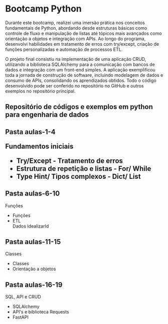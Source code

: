 # Bootcamp Python

Durante este bootcamp, realizei uma imersão prática nos conceitos fundamentais de Python, abordando desde estruturas básicas como controle de fluxo e manipulação de listas até tópicos mais avançados como orientação a objetos e integração com APIs. Ao longo do programa, desenvolvi habilidades em tratamento de erros com try/except, criação de funções personalizadas e automação de processos ETL.

O projeto final consistiu na implementação de uma aplicação CRUD, utilizando a biblioteca SQLAlchemy para a comunicação com bancos de dados e integração com um front-end simples. A aplicação exemplificou toda a jornada de construção de software, incluindo modelagem de dados e consumo de APIs, consolidando os aprendizados obtidos. Todo o código desenvolvido pode ser conferido no repositório no GitHub e outros exemplos no repositório principal.

## Repositório de códigos e exemplos em python para engenharia de dados

<h2> Pasta aulas-1-4

<p> Fundamentos iniciais </p>
    <ul>
        <li>Try/Except - Tratamento de erros </li>
        <li>Estrutura de repetição e listas - For/ While </li>
        <li>Type Hint/ Tipos complexos - Dict/ List</li>
    </ul>

<h2> Pasta aulas-6-10 </h2>

<p> Funções </p>
    <ul>
        <li>Funções</li>
        <li>ETL</li>Dados IdealizarId
    </ul>

<h2> Pasta aulas-11-15 </h2>

<p> Classes </p>
    <ul>
        <li>Classes</li>
        <li>Orientação a objetos</li>
    </ul>

<h2> Pasta aulas-16-19 </h2>

<p> SQL, API e CRUD </p>
    <ul>
        <li>SQLAlchemy</li>
        <li>API's e biblioteca Requests</li>
        <li>FastAPI</li>
    </ul>

